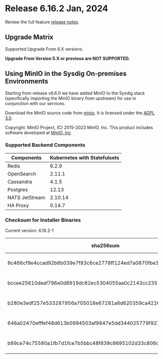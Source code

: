 Release 6.16.2 Jan, 2024
===

Review the full feature [release notes](https://docs.sysdig.com/en/sysdig-on-premises-release-notes.html).

Upgrade Matrix
---

Supported Upgrade From 6.X versions.

**Upgrade From Version 5.X or previous are NOT SUPPORTED.**

## Using MinIO in the Sysdig On-premises Environments

Starting from release v6.6.0 we have added MinIO to the Sysdig stack (specifically importing the MinIO binary from upstream) for use in conjunction with our services.

Download the MinIO source code from [minio](https://github.com/minio/minio). It is licensed under the [AGPL 3.0](https://github.com/minio/minio/blob/master/LICENSE).

Copyright: MinIO Project, (C) 2015-2023 MinIO, Inc. This product includes software developed at [MinIO, Inc](https://min.io/)

### Supported Backend Components

| **Components** | **Kubernetes with Statefulsets** |
|---|---|
| Redis                      | 6.2.9 |
| OpenSearch                 | 2.11.1 |
| Cassandra                  | 4.1.5 |
| Postgres                   | 12.13 |
| NATS JetStream             | 2.10.14 |
| HA Proxy                   | 0.14.7 |


### Checksum for Installer Binaries

Current version: 6.16.2-1

| **sha256sum** | **Installer binary** |
|---|---|
| 8c466cf9e4ccad92b6b039e7f83c6ce2778ff124ed7a0870fbe3ddc90e790c72 | installer-darwin-amd64 |
| bccee25610deaf796e0d8919dc82ec5304055aa0c2143cc2357ef76a77348c40 | installer-darwin-arm64 |
| b280e3edf257e533287956a705018e67281a6d620359ca4226b6117d5c265244 | installer-linux-amd64 |
| 646a02470efffef48d613b0994503af9847e5dd344025779f92764ba0072fc32 | installer-linux-arm |
| b89ce74c75580a1fb7d1fce7b5bbc48f839c8695102d33c806ca52a56e586ebd | installer-linux-arm64 |

